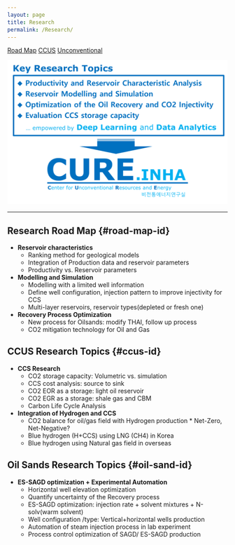 ```yaml
---
layout: page
title: Research
permalink: /Research/
---
```


[Road Map](#road-map-id) [CCUS](#ccus-id) [Unconventional](#oil-sand-id)

![Research@CURE](https://github.com/Inha-ERE/cure.github.io/blob/main/_images/ResearchTopics.png?raw=true) 

---
## Research Road Map {#road-map-id}
* **Reservoir characteristics**
    * Ranking method for geological models
    * Integration of Production data and reservoir parameters 
    * Productivity vs. Reservoir parameters
* **Modelling and Simulation** 
    * Modelling with a limited well information
    * Define well configuration, injection pattern to improve injectivity for CCS
    * Multi-layer reservoirs, reservoir types(depleted or fresh one)
* **Recovery Process Optimization**
    * New process for Oilsands: modify THAI, follow up process
    * CO2 mitigation technology for Oil and Gas  

## CCUS Research Topics {#ccus-id}
* **CCS Research**
    * CO2 storage capacity:  Volumetric vs. simulation  
    * CCS cost analysis: source to sink 
    * CO2 EOR as a storage: light oil reservoir
    * CO2 EGR as a storage: shale gas and CBM   
    * Carbon Life Cycle Analysis 
* **Integration of Hydrogen and CCS** 
    * CO2 balance for oil/gas field with Hydrogen production      	    * Net-Zero, Net-Negative? 
    * Blue hydrogen (H+CCS) using LNG (CH4) in Korea
    * Blue hydrogen using Natural gas field in overseas   

## Oil Sands Research Topics {#oil-sand-id}
* **ES-SAGD optimization + Experimental Automation**
    * Horizontal well elevation optimization
    * Quantify uncertainty of the Recovery process
    * ES-SAGD optimization: injection rate + solvent mixtures + N-solv(warm solvent)
    * Well configuration /type: Vertical+horizontal wells production
    * Automation of steam injection process in lab experiment
    * Process control optimization of SAGD/ ES-SAGD production


